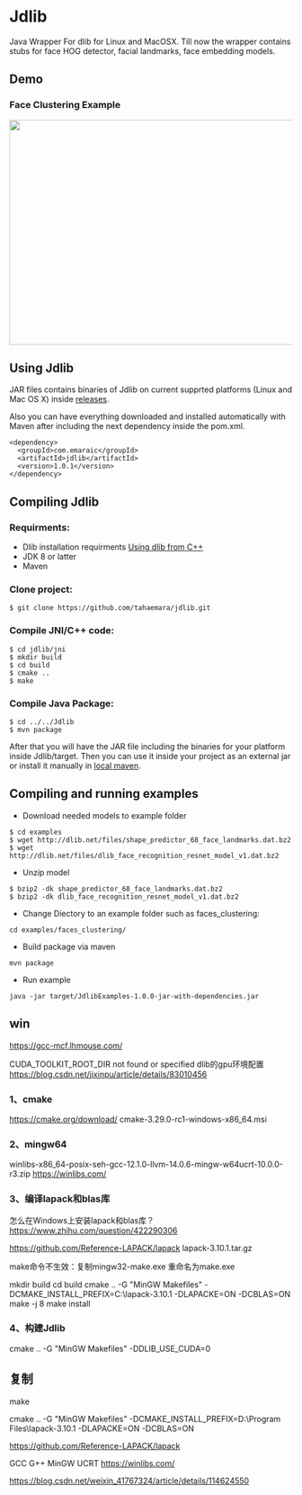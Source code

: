 # Jdlib
Java Wrapper For dlib for Linux and MacOSX. Till now the wrapper contains stubs for face HOG detector, facial landmarks, face embedding models. 


## Demo
### Face Clustering Example
<img src="https://media.giphy.com/media/FD9AfNUw3VX8CqYaph/giphy.gif" width="700" height="400" />

## Using Jdlib
JAR files contains binaries of Jdlib on current supprted platforms (Linux and Mac OS X) inside [releases](https://github.com/tahaemara/jdlib/releases).

Also you can have everything downloaded and installed automatically with Maven after including the next dependency inside the pom.xml.

```
<dependency>
  <groupId>com.emaraic</groupId>
  <artifactId>jdlib</artifactId>
  <version>1.0.1</version>
</dependency>
```

## Compiling Jdlib

### Requirments:
- Dlib installation requirments [Using dlib from C++](http://dlib.net/compile.html)
- JDK 8 or latter
- Maven

### Clone project:
```
$ git clone https://github.com/tahaemara/jdlib.git
```

### Compile JNI/C++ code:
```
$ cd jdlib/jni
$ mkdir build
$ cd build
$ cmake ..
$ make 
```
### Compile Java Package:

```
$ cd ../../Jdlib
$ mvn package
```

After that you will have the JAR file including the binaries for your platform inside Jdlib/target. Then you can use it inside your project as an external jar or install it manually in [local maven](https://maven.apache.org/guides/mini/guide-3rd-party-jars-local.html). 

## Compiling and running examples

- Download needed models to example folder
```
$ cd examples
$ wget http://dlib.net/files/shape_predictor_68_face_landmarks.dat.bz2
$ wget http://dlib.net/files/dlib_face_recognition_resnet_model_v1.dat.bz2
```
- Unzip model
```
$ bzip2 -dk shape_predictor_68_face_landmarks.dat.bz2
$ bzip2 -dk dlib_face_recognition_resnet_model_v1.dat.bz2
```
- Change Diectory to an example folder such as faces_clustering:
```
cd examples/faces_clustering/
```
- Build package via maven
```
mvn package
```
- Run example
```
java -jar target/JdlibExamples-1.0.0-jar-with-dependencies.jar
```
## win


https://gcc-mcf.lhmouse.com/


CUDA_TOOLKIT_ROOT_DIR not found or specified
dlib的gpu环境配置
https://blog.csdn.net/jixinpu/article/details/83010456

### 1、cmake

https://cmake.org/download/
cmake-3.29.0-rc1-windows-x86_64.msi

### 2、mingw64
winlibs-x86_64-posix-seh-gcc-12.1.0-llvm-14.0.6-mingw-w64ucrt-10.0.0-r3.zip
https://winlibs.com/

### 3、编译lapack和blas库
怎么在Windows上安装lapack和blas库？
https://www.zhihu.com/question/422290306 

https://github.com/Reference-LAPACK/lapack
lapack-3.10.1.tar.gz

make命令不生效：复制mingw32-make.exe 重命名为make.exe

mkdir build
cd build
cmake .. -G "MinGW Makefiles" -DCMAKE_INSTALL_PREFIX=C:\lapack-3.10.1 -DLAPACKE=ON -DCBLAS=ON
make -j 8
make install

### 4、构建Jdlib
cmake .. -G "MinGW Makefiles" -DDLIB_USE_CUDA=0
## 复制
make

cmake .. -G "MinGW Makefiles" -DCMAKE_INSTALL_PREFIX=D:\Program Files\lapack-3.10.1 -DLAPACKE=ON -DCBLAS=ON

https://github.com/Reference-LAPACK/lapack

GCC G++ MinGW    UCRT
https://winlibs.com/


https://blog.csdn.net/weixin_41767324/article/details/114624550


